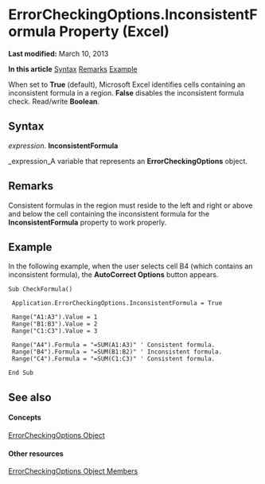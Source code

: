
# ErrorCheckingOptions.InconsistentFormula Property (Excel)

 **Last modified:** March 10, 2013

 **In this article**
 [Syntax](#sectionSection0)
 [Remarks](#sectionSection1)
 [Example](#sectionSection2)


When set to  **True** (default), Microsoft Excel identifies cells containing an inconsistent formula in a region. **False** disables the inconsistent formula check. Read/write **Boolean**.


## Syntax
<a name="sectionSection0"> </a>

 _expression_. **InconsistentFormula**

 _expression_A variable that represents an  **ErrorCheckingOptions** object.


## Remarks
<a name="sectionSection1"> </a>

Consistent formulas in the region must reside to the left and right or above and below the cell containing the inconsistent formula for the  **InconsistentFormula** property to work properly.


## Example
<a name="sectionSection2"> </a>

In the following example, when the user selects cell B4 (which contains an inconsistent formula), the  **AutoCorrect Options** button appears.


```
Sub CheckFormula() 
 
 Application.ErrorCheckingOptions.InconsistentFormula = True 
 
 Range("A1:A3").Value = 1 
 Range("B1:B3").Value = 2 
 Range("C1:C3").Value = 3 
 
 Range("A4").Formula = "=SUM(A1:A3)" ' Consistent formula. 
 Range("B4").Formula = "=SUM(B1:B2)" ' Inconsistent formula. 
 Range("C4").Formula = "=SUM(C1:C3)" ' Consistent formula. 
 
End Sub
```


## See also
<a name="sectionSection2"> </a>


#### Concepts


 [ErrorCheckingOptions Object](f62d3b08-a08f-d028-8e33-4bfd8799dc44.md)
#### Other resources


 [ErrorCheckingOptions Object Members](257ede5e-bbc2-2da7-d2e1-f62ff0f02512.md)
